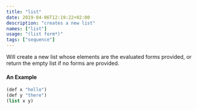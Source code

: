 ```yaml
---
title: "list"
date: 2019-04-06T12:19:22+02:00
description: "creates a new list"
names: ["list"]
usage: "(list form*)"
tags: ["sequence"]
---
```

Will create a new list whose elements are the evaluated forms provided, or return the empty list if no forms are provided.

#### An Example

~~~scheme
(def x "hello")
(def y "there")
(list x y)
~~~
